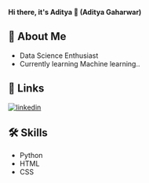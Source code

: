 **Hi there, it's Aditya 👋 (Aditya Gaharwar)**

## 🚀 About Me
- Data Science Enthusiast
- Currently learning Machine learning..

## 🔗 Links
[![linkedin](https://img.shields.io/badge/linkedin-0A66C2?style=for-the-badge&logo=linkedin&logoColor=white)](https://www.linkedin.com/in/aditya-gaharwar-201406229)




## 🛠 Skills
- Python
- HTML
- CSS
